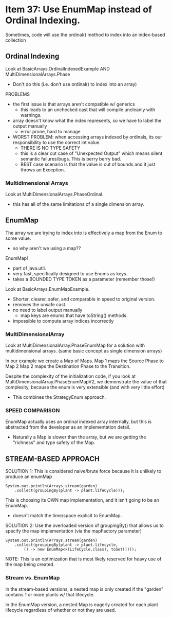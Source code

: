 # Item 37: Use EnumMap instead of Ordinal Indexing. 
Sometimes, code will use the ordinal() method to index into an index-based
collection

## Ordinal Indexing
Look at BasicArrays.OrdinalIndexedExample AND
        MultiDimensionalArrays.Phase
- Don't do this (i.e. don't use ordinal() to index into an array)

PROBLEMS
- the first issue is that arrays aren't compatible w/ generics
    - this leads to an unchecked cast that will compile uncleanly with
    warnings. 
- array doesn't know what the index represents, so we have to label the
output manually
    - error prone, hard to manage
- WORST PROBLEM: when accessing arrays indexed by ordinals, its our
responsibility to use the correct int value. 
    - THERE IS NO TYPE SAFETY
    - this is a clear cut case of "Unexpected Output" which means silent
    semantic failures/bugs. This is berry berry bad. 
    - BEST case scenario is that the value is out of bounds and it just
    throws an Exception.
    
    
### Multidimensional Arrays
Look at MultiDimensionalArrays.PhaseOrdinal.
- this has all of the same limitations of a single dimension array.
    
## EnumMap
The array we are trying to index into is effectively a map from the 
Enum to some value. 
- so why aren't we using a map??

EnumMap!
- part of java.util.
- very fast, specifically designed to use Enums as keys. 
- takes a BOUNDED TYPE TOKEN as a parameter (remember those!)


Look at BasicArrays.EnumMapExample.
- Shorter, clearer, safer, and comparable in speed to original version. 
- removes the unsafe cast. 
- no need to label output manually
    - map keys are enums that have toString() methods. 
- impossible to compute array indices incorrectly

### MultiDimensionalArray
Look at MultiDimensionalArray.PhaseEnumMap for a solution with
multidimensional arrays. 
(same basic concept as single dimension arrays)

In our example we create a Map of Maps. 
Map 1 maps the Source Phase to Map 2
Map 2 maps the Destination Phase to the Transition. 

Despite the complexity of the initialization code, if you look at
MultiDimensionalArray.PhaseEnumMapV2, we demonstrate the value of that
complexity, because the enum is very extensible (and with very little
effort)

- This combines the StrategyEnum approach. 

### SPEED COMPARISON
EnumMap actually uses an ordinal indexed array internally, but this
is abstracted from the developer as an implementation detail. 
- Naturally a Map is slower than the array, but we are getting the 
"richness" and type safety of the Map. 


## STREAM-BASED APPROACH
SOLUTION 1: 
This is considered naive/brute force because it is unlikely to produce
an enumMap

    
    System.out.println(Arrays.stream(garden)
        .collect(groupingBy(plant -> plant.lifeCycle)));
        
This is choosing its OWN map implementation, and it isn't going to be
an EnumMap. 
- doesn't match the time/space explicit to EnumMap. 

SOLUTION 2:
Use the overloaded version of groupingBy() that allows us to specify the
map implementation (via the mapFactory parameter)

    System.out.println(Arrays.stream(garden)
        .collect(groupingBy(plant -> plant.lifecycle, 
            () -> new EnumMap<>(LifeCycle.class), toSet())));
            
NOTE: This is an optimization that is most likely reserved for heavy use
of the map being created. 


### Stream vs. EnumMap
In the stream-based versions, a nested map is only created if the "garden"
contains 1 or more plants w/ that lifecycle. 

In the EnumMap version, a nested Map is eagerly created for each plant
lifecycle regardless of whether or not they are used. 

